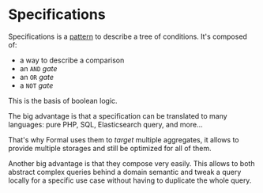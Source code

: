 # Specifications

Specifications is a [pattern](https://en.wikipedia.org/wiki/Specification_pattern) to describe a tree of conditions. It's composed of:

- a way to describe a comparison
- an `AND` _gate_
- an `OR` _gate_
- a `NOT` _gate_

This is the basis of boolean logic.

The big advantage is that a specification can be translated to many languages: pure PHP, SQL, Elasticsearch query, and more...

That's why Formal uses them to _target_ multiple aggregates, it allows to provide multiple storages and still be optimized for all of them.

Another big advantage is that they compose very easily. This allows to both abstract complex queries behind a domain semantic and tweak a query locally for a specific use case without having to duplicate the whole query.
